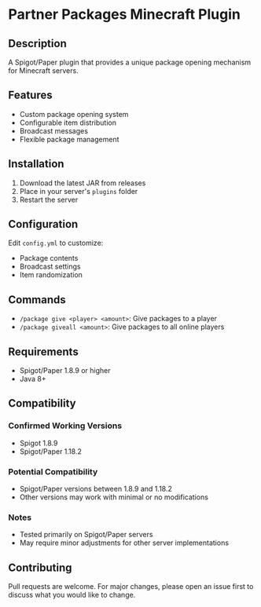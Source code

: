# Partner Packages Minecraft Plugin

## Description
A Spigot/Paper plugin that provides a unique package opening mechanism for Minecraft servers.

## Features
- Custom package opening system
- Configurable item distribution
- Broadcast messages
- Flexible package management

## Installation
1. Download the latest JAR from releases
2. Place in your server's `plugins` folder
3. Restart the server

## Configuration
Edit `config.yml` to customize:
- Package contents
- Broadcast settings
- Item randomization

## Commands
- `/package give <player> <amount>`: Give packages to a player
- `/package giveall <amount>`: Give packages to all online players

## Requirements
- Spigot/Paper 1.8.9 or higher
- Java 8+

## Compatibility
### Confirmed Working Versions
- Spigot 1.8.9
- Spigot/Paper 1.18.2

### Potential Compatibility
- Spigot/Paper versions between 1.8.9 and 1.18.2
- Other versions may work with minimal or no modifications

### Notes
- Tested primarily on Spigot/Paper servers
- May require minor adjustments for other server implementations

## Contributing
Pull requests are welcome. For major changes, please open an issue first to discuss what you would like to change.
